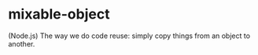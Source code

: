 mixable-object
==============

(Node.js) The way we do code reuse: simply copy things from an object to another.
